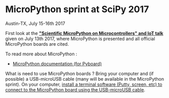 # MicroPython sprint at SciPy 2017
Austin-TX, July 15-16th 2017

First look at the [**"Scientific MicroPython on Microcontrollers" and IoT talk**](http://www.robertocolistete.net/MicroPythonSciPy2017/#/) given on July 13th 2017, where MicroPython is presented and all official MicroPython boards are cited.

To read more about MicroPython :
* [MicroPython documentation (for Pyboard)](http://docs.micropython.org/en/latest/pyboard/)

What is need to use MicroPython boards ? Bring your computer and (if possible) a USB-microUSB cable (many will be available in the MicroPython sprint). On your computer, [install a terminal software (Putty, screen, etc) to connect to the MicroPython board using the USB-microUSB cable](http://docs.micropython.org/en/latest/pyboard/pyboard/tutorial/repl.html). 
